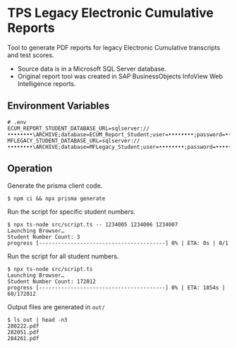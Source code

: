 # TPS Legacy Electronic Cumulative Reports

Tool to generate PDF reports for legacy Electronic Cumulative transcripts and test scores.

- Source data is in a Microsoft SQL Server database.
- Original report tool was created in SAP BusinessObjects InfoView Web Intelligence reports.

## Environment Variables

```properties
# .env
ECUM_REPORT_STUDENT_DATABASE_URL=sqlserver://••••••••\ARCHIVE;database=ECUM_Report_Student;user=••••••••;password=••••••••;trustServerCertificate=true;
MFLEGACY_STUDENT_DATABASE_URL=sqlserver://••••••••\ARCHIVE;database=MFLegacy_Student;user=••••••••;password=••••••••;trustServerCertificate=true;
```

## Operation

Generate the prisma client code.

```console
$ npm ci && npx prisma generate
```

Run the script for specific student numbers.

```console
$ npx ts-node src/script.ts -- 1234005 1234006 1234007
Launching Browser…
Student Number Count: 3
progress [----------------------------------------] 0% | ETA: 0s | 0/1
```

Run the script for all student numbers.

```console
$ npx ts-node src/script.ts
Launching Browser…
Student Number Count: 172012
progress [----------------------------------------] 0% | ETA: 1854s | 60/172012
```

Output files are generated in `out/`

```console
$ ls out | head -n3
280222.pdf
282051.pdf
284261.pdf
```
